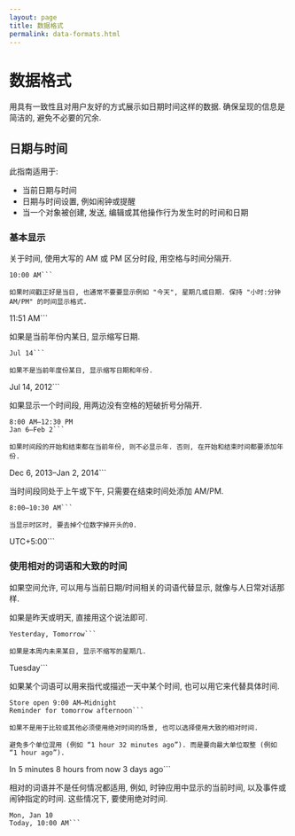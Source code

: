 ```yaml
---
layout: page
title: 数据格式
permalink: data-formats.html
---
```


# 数据格式
用具有一致性且对用户友好的方式展示如日期时间这样的数据. 确保呈现的信息是简洁的, 避免不必要的冗余.

## 日期与时间
此指南适用于:
* 当前日期与时间
* 日期与时间设置, 例如闹钟或提醒
* 当一个对象被创建, 发送, 编辑或其他操作行为发生时的时间和日期

### 基本显示
关于时间, 使用大写的 AM 或 PM 区分时段, 用空格与时间分隔开.
```
10:00 AM```

如果时间戳正好是当日, 也通常不要要显示例如 "今天", 星期几或日期. 保持 "小时:分钟 AM/PM" 的时间显示格式.
```
11:51 AM```


如果是当前年份内某日, 显示缩写日期.
```
Jul 14```

如果不是当前年度份某日, 显示缩写日期和年份.
```
Jul 14, 2012```

如果显示一个时间段, 用两边没有空格的短破折号分隔开.
```
8:00 AM–12:30 PM
Jan 6–Feb 2```

如果时间段的开始和结束都在当前年份, 则不必显示年. 否则, 在开始和结束时间都要添加年份.
```
Dec 6, 2013–Jan 2, 2014```

当时间段同处于上午或下午, 只需要在结束时间处添加 AM/PM.
```
8:00–10:30 AM```

当显示时区时, 要去掉个位数字掉开头的0.
```
UTC+5:00```

### 使用相对的词语和大致的时间

如果空间允许, 可以用与当前日期/时间相关的词语代替显示, 就像与人日常对话那样.

如果是昨天或明天, 直接用这个说法即可.
```
Yesterday, Tomorrow```

如果是本周内未来某日, 显示不缩写的星期几.
```
Tuesday```

如果某个词语可以用来指代或描述一天中某个时间, 也可以用它来代替具体时间.
```
Store open 9:00 AM–Midnight
Reminder for tomorrow afternoon```

如果不是用于比较或其他必须使用绝对时间的场景, 也可以选择使用大致的相对时间.

避免多个单位混用 (例如 “1 hour 32 minutes ago”). 而是要向最大单位取整 (例如 “1 hour ago”).
```
In 5 minutes
8 hours from now
3 days ago```

相对的词语并不是任何情况都适用, 例如, 时钟应用中显示的当前时间, 以及事件或闹钟指定的时间. 这些情况下, 要使用绝对时间.

```
Mon, Jan 10
Today, 10:00 AM```
